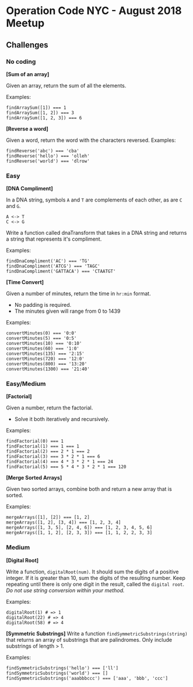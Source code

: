 # Operation Code NYC - August 2018 Meetup

## Challenges

### No coding

**[Sum of an array]**

Given an array, return the sum of all the elements.

Examples:
```
findArraySum([1]) === 1
findArraySum([1, 2]) === 3
findArraySum([1, 2, 3]) === 6
```

**[Reverse a word]**

Given a word, return the word with the characters reversed.
Examples:
```
findReverse('abc') === 'cba'
findReverse('hello') === 'olleh'
findReverse('world') === 'dlrow'
```

### Easy

**[DNA Compliment]**

In a DNA string, symbols `A` and `T` are complements of each other, as are `C` and `G`.
```
A <-> T
C <-> G
```
Write a function called dnaTransform that takes in a DNA string and returns a string that represents it's compliment.

Examples:
```
findDnaCompliment('AC') === 'TG'
findDnaCompliment('ATCG') === 'TAGC'
findDnaCompliment('GATTACA') === 'CTAATGT'
```

**[Time Convert]**

Given a number of minutes, return the time in `hr:min` format.
* No padding is required.
* The minutes given will range from 0 to 1439

Examples:
```
convertMinutes(0) === '0:0'
convertMinutes(5) === '0:5'
convertMinutes(10) === '0:10'
convertMinutes(60) === '1:0'
convertMinutes(135) === '2:15'
convertMinutes(720) === '12:0'
convertMinutes(800) === '13:20'
convertMinutes(1300) === '21:40'
```

### Easy/Medium

**[Factorial]**

Given a number, return the factorial.
* Solve it both iteratively and recursively.

Examples:
```
findFactorial(0) === 1
findFactorial(1) === 1 === 1
findFactorial(2) === 2 * 1 === 2
findFactorial(3) === 3 * 2 * 1 === 6
findFactorial(4) === 4 * 3 * 2 * 1 === 24
findFactorial(5) === 5 * 4 * 3 * 2 * 1 === 120
```

**[Merge Sorted Arrays]**

Given two sorted arrays, combine both and return a new array that is sorted.

Examples:
```
mergeArrays([1], [2]) === [1, 2]
mergeArrays([1, 2], [3, 4]) === [1, 2, 3, 4]
mergeArrays([1, 3, 5], [2, 4, 6]) === [1, 2, 3, 4, 5, 6]
mergeArrays([1, 1, 2], [2, 3, 3]) === [1, 1, 2, 2, 3, 3]
```

### Medium

**[Digital Root]**

Write a function, `digitalRoot(num)`. It should sum the digits of a positive integer. If it is greater than 10, sum the digits of the resulting number. Keep repeating until there is only one digit in the result, called the `digital root`. _Do not use string conversion within your method._

Examples:
```
digitalRoot(1) # => 1
digitalRoot(22) # => 4
digitalRoot(58) # => 4
```

**[Symmetric Substrings]**
Write a function `findSymmetricSubstrings(string)` that returns an array of substrings that are palindromes. Only include substrings of length > 1.

Examples:
```
findSymmetricSubstrings('hello') === ['ll']
findSymmetricSubstrings('world') === []
findSymmetricSubstrings('aaabbbccc') === ['aaa', 'bbb', 'ccc']
```
